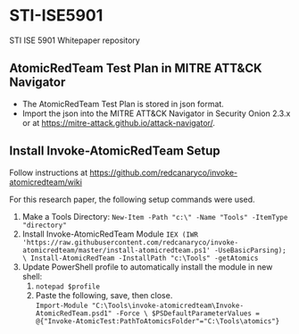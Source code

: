 # STI-ISE5901
STI ISE 5901 Whitepaper repository

## AtomicRedTeam Test Plan in MITRE ATT&CK Navigator
- The AtomicRedTeam Test Plan is stored in json format.  
- Import the json into the MITRE ATT&CK Navigator in Security Onion 2.3.x or at https://mitre-attack.github.io/attack-navigator/.

## Install Invoke-AtomicRedTeam Setup
Follow instructions at https://github.com/redcanaryco/invoke-atomicredteam/wiki

For this research paper, the following setup commands were used.
1. Make a Tools Directory: `New-Item -Path "c:\" -Name "Tools" -ItemType "directory"`
2. Install Invoke-AtomicRedTeam Module
	`IEX (IWR 'https://raw.githubusercontent.com/redcanaryco/invoke-atomicredteam/master/install-atomicredteam.ps1' -UseBasicParsing); \
	Install-AtomicRedTeam -InstallPath "c:\Tools" -getAtomics`
3. Update PowerShell profile to automatically install the module in new shell:
	1. `notepad $profile`
	2. Paste the following, save, then close. \
		`Import-Module "C:\Tools\invoke-atomicredteam\Invoke-AtomicRedTeam.psd1" -Force \
		$PSDefaultParameterValues = @{"Invoke-AtomicTest:PathToAtomicsFolder"="C:\Tools\atomics"}`